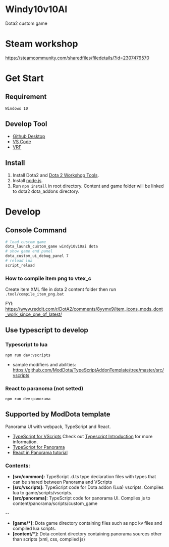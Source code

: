 # Windy10v10AI
Dota2 custom game

# Steam workshop
https://steamcommunity.com/sharedfiles/filedetails/?id=2307479570

# Get Start

## Requirement
`Windows 10`
## Develop Tool
- [Github Desktop](https://desktop.github.com/)
- [VS Code](https://code.visualstudio.com/)
- [VRF](https://vrf.steamdb.info/)

## Install
1. Install Dota2 and [Dota 2 Workshop Tools](https://developer.valvesoftware.com/wiki/Dota_2_Workshop_Tools/Installing_and_Launching_Tools).
2. Install [node.js](https://nodejs.org/).
3. Run `npm install` in root directory. Content and game folder will be linked to dota2 dota_addons directory.

# Develop

## Console Command
``` bash
# load custom game
dota_launch_custom_game windy10v10ai dota
# show game end panel
dota_custom_ui_debug_panel 7
# reload lua
script_reload
```

### How to compile item png to vtex_c
Create item XML file in dota 2 content folder then run `.tool/compile_item_png.bat`

FYI: https://www.reddit.com/r/DotA2/comments/8yymx9/item_icons_mods_dont_work_since_one_of_latest/


## Use typescript to develop
### Typescript to lua
```
npm run dev:vscripts
```
 - sample modifiers and abilities:
 https://github.com/ModDota/TypeScriptAddonTemplate/tree/master/src/vscripts
### React to paranoma (not setted)
```
npm run dev:panorama
```
## Supported by ModDota template

Panorama UI with webpack, TypeScript and React.

- [TypeScript for VScripts](https://typescripttolua.github.io/) Check out [Typescript Introduction](https://moddota.com/scripting/Typescript/typescript-introduction/) for more information.
- [TypeScript for Panorama](https://moddota.com/panorama/introduction-to-panorama-ui-with-typescript)
- [React in Panorama tutorial](https://moddota.com/panorama/react)

### Contents:

* **[src/common]:** TypeScript .d.ts type declaration files with types that can be shared between Panorama and VScripts
* **[src/vscripts]:** TypeScript code for Dota addon (Lua) vscripts. Compiles lua to game/scripts/vscripts.
* **[src/panorama]:** TypeScript code for panorama UI. Compiles js to content/panorama/scripts/custom_game

--

* **[game/*]:** Dota game directory containing files such as npc kv files and compiled lua scripts.
* **[content/*]:** Dota content directory containing panorama sources other than scripts (xml, css, compiled js)
